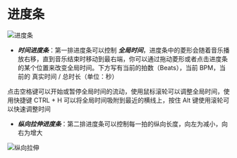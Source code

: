 # 进度条

![进度条](/assets/imgs/contents/进度条.avif)

- ***时间进度条***：第一排进度条可以控制 ***全局时间***，进度条中的菱形会随着音乐播放右移，直到音乐结束时移动到最右端，你可以通过拖动菱形或者点击进度条的某个位置来改变全局时间。下方写有当前的拍数（Beats），当前 BPM，当前的 真实时间 / 总时长（单位：秒）

点击空格键可以开始或暂停全局时间的流动，使用鼠标滚轮可以调整全局时间，使用快捷键 CTRL + H 可以将全局时间吸附到最近的横线上，按住 Alt 键使用滚轮可以快速调整时间

- ***纵向拉伸进度条***：第二排进度条可以控制每一拍的纵向长度，向左为减小，向右为增大

![纵向拉伸](/assets/imgs/contents/纵向拉伸.avif)